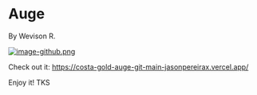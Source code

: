 # Auge
By Wevison R.

[![image-github.png](https://i.postimg.cc/1XM3wBnV/image-github.png)](https://postimg.cc/304hHgZ3)

Check out it:
https://costa-gold-auge-git-main-jasonpereirax.vercel.app/

Enjoy it!
TKS
